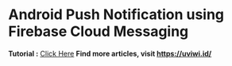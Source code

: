 # Android Push Notification using Firebase Cloud Messaging
**Tutorial :** [Click Here](https://uviwi.id/android-push-notification-menggunakan-firebase-cloud-messaging-2022/)
**Find more articles, visit https://uviwi.id/**